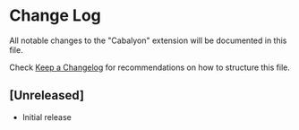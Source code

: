 # Change Log

All notable changes to the "Cabalyon" extension will be documented in this file.

Check [Keep a Changelog](http://keepachangelog.com/) for recommendations on how to structure this file.

## [Unreleased]

- Initial release
